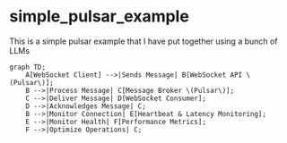 # simple_pulsar_example
This is a simple pulsar example that I have put together using a bunch of LLMs

```mermaid
graph TD;
    A[WebSocket Client] -->|Sends Message| B[WebSocket API \(Pulsar\)];
    B -->|Process Message| C[Message Broker \(Pulsar\)];
    C -->|Deliver Message| D[WebSocket Consumer];
    D -->|Acknowledges Message| C;
    B -->|Monitor Connection| E[Heartbeat & Latency Monitoring];
    E -->|Monitor Health| F[Performance Metrics];
    F -->|Optimize Operations| C;
```

